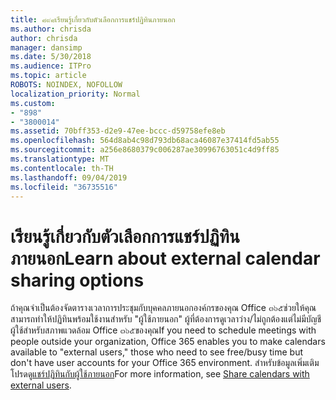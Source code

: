 ```yaml
---
title: ๘๙๘เรียนรู้เกี่ยวกับตัวเลือกการแชร์ปฏิทินภายนอก
ms.author: chrisda
author: chrisda
manager: dansimp
ms.date: 5/30/2018
ms.audience: ITPro
ms.topic: article
ROBOTS: NOINDEX, NOFOLLOW
localization_priority: Normal
ms.custom:
- "898"
- "3800014"
ms.assetid: 70bff353-d2e9-47ee-bccc-d59758efe8eb
ms.openlocfilehash: 564d8ab4c98d793db68aca46087e37414fd5ab55
ms.sourcegitcommit: a256e8680379c006287ae30996763051c4d9ff85
ms.translationtype: MT
ms.contentlocale: th-TH
ms.lasthandoff: 09/04/2019
ms.locfileid: "36735516"
---
```

# <a name="learn-about-external-calendar-sharing-options"></a><span data-ttu-id="1e47c-102">เรียนรู้เกี่ยวกับตัวเลือกการแชร์ปฏิทินภายนอก</span><span class="sxs-lookup"><span data-stu-id="1e47c-102">Learn about external calendar sharing options</span></span>

<span data-ttu-id="1e47c-103">ถ้าคุณจำเป็นต้องจัดตารางเวลาการประชุมกับบุคคลภายนอกองค์กรของคุณ Office ๓๖๕ช่วยให้คุณสามารถทำให้ปฏิทินพร้อมใช้งานสำหรับ "ผู้ใช้ภายนอก" ผู้ที่ต้องการดูเวลาว่าง/ไม่ถูกต้องแต่ไม่มีบัญชีผู้ใช้สำหรับสภาพแวดล้อม Office ๓๖๕ของคุณ</span><span class="sxs-lookup"><span data-stu-id="1e47c-103">If you need to schedule meetings with people outside your organization, Office 365 enables you to make calendars available to "external users," those who need to see free/busy time but don't have user accounts for your Office 365 environment.</span></span> <span data-ttu-id="1e47c-104">สำหรับข้อมูลเพิ่มเติมโปรดดู[แชร์ปฏิทินกับผู้ใช้ภายนอก](https://docs.microsoft.com/office365/admin/manage/share-calendars-with-external-users)</span><span class="sxs-lookup"><span data-stu-id="1e47c-104">For more information, see [Share calendars with external users](https://docs.microsoft.com/office365/admin/manage/share-calendars-with-external-users).</span></span>
